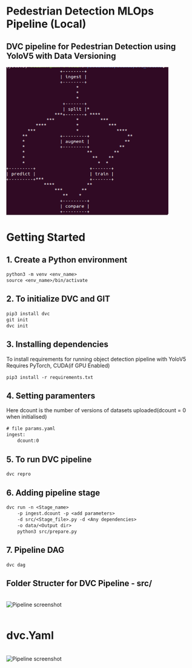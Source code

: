 # Pedestrian Detection MLOps Pipeline (Local)

## DVC pipeline for Pedestrian Detection using YoloV5 with Data Versioning

<img src="screenshots/dvc_dag.png" alt="Pipeline screenshot" title="DVC Pipeline" height="390">

<br/>

<!-- > ## Checkout to `clouds3` branch for pushing results/outputs to AWS S3 Bucket
<br/> -->

# Getting Started
## 1. Create a Python environment
```shell
python3 -m venv <env_name>
source <env_name>/bin/activate
```

## 2. To initialize DVC and GIT
```shell
pip3 install dvc
git init
dvc init
```

## 3. Installing dependencies
To install requirements for running object detection pipeline with YoloV5
Requires PyTorch, CUDA(if GPU Enabled)
```shell
pip3 install -r requirements.txt
````

## 4. Setting paramenters
Here dcount is the number of versions of datasets uploaded(dcount = 0 when initialised)
```
# file params.yaml
ingest:
    dcount:0
```

## 5. To run DVC pipeline
```shell
dvc repro
```

<!-- ## 6. To run Streamlit App
```shell
streamlit run main.py
``` -->

## 6. Adding pipeline stage

```shell
dvc run -n <Stage_name> 
    -p ingest.dcount -p <add parameters> 
    -d src/<Stage_file>.py -d <Any dependencies>
    -o data/<Output dir> 
    python3 src/prepare.py
```

## 7. Pipeline DAG
```shell
dvc dag
```

<!-- ## 9. Push results/outputs to AWS S3
Create .streamlit/secrets.toml file and add your AWS S3 BUCKET ACCESS_KEY and SECRET_KEY

```
ACCESS_KEY = 'xxxxxxx'
SECRET_KEY = 'xxxxxxxxxxxxxx'
``` -->


## Folder Structer for DVC Pipeline - src/
<br>
<img src="screenshots/src.png" alt="Pipeline screenshot" title="DVC Pipeline" height="390">
<br>
<br>

# dvc.Yaml
<br>

<img src="screenshots/dvc.png" alt="Pipeline screenshot" title="DVC Pipeline" height="900">

